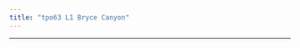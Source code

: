 ```yaml
---
title: "tpo63 L1 Bryce Canyon"
---
```


<div class="markmap-container">
<div class="markmap">
<script type="text/template">

# TPO63 L1 Geology Lecture: Bryce Canyon National Park <br> 地质学讲座：布莱斯峡谷国家公园

## Field Trip to Bryce Canyon <br> 布莱斯峡谷实地考察
- Field trip this weekend <br> 本周末实地考察
- Departure at 5 am <br> 上午5点出发

## Key Features to Observe <br> 观察的关键特征
### Sedimentary Rock Layers <br> 沉积岩层
- Layers of tightly packed sediment <br> 紧密堆积的沉积物层
- Mud particles, sand, remains of plants and animals <br> 泥粒、沙子、植物和动物遗迹

### Rock Formations <br> 岩石构造
- Result of weathering and erosion processes <br> 风化和侵蚀过程的结果

## Main Processes <br> 主要过程
### Frost Wedging <br> 冰裂作用
- Widens cracks in rocks in winter <br> 冬季扩大岩石裂缝
- Thaw freeze cycle up to 200 times per year <br> 每年最多200次的冻融循环
- Most important weathering process at Bryce Canyon <br> 布莱斯峡谷最重要的风化过程

### Runoff <br> 径流
- Erosion process in summer <br> 夏季的侵蚀过程
- Carries away gravel and broken bits of rock created by frost wedging <br> 冲走由冰裂作用产生的碎石和破碎岩石
- Main erosion process that alters rock landscape in the park <br> 改变公园岩石景观的主要侵蚀过程

## Dramatic Results <br> 戏剧性的结果
### Slot Canyons <br> 峡谷
- Giant corridors or passageways within rocks <br> 岩石内的巨大走廊或通道
- Formed through millions of cycles of frost wedging and runoff <br> 通过数百万次冰裂作用和径流形成

## Safety Tip <br> 安全提示
- Check weather forecast before exploring slot canyons <br> 探险峡谷前请查看天气预报

## Unique Features at Bryce Canyon <br> 布莱斯峡谷的独特特征
### Hudos <br> 胡杜石柱
- More Hudos than anywhere else in the world <br> 世界上胡杜石柱最多的地方
- Formed when frost wedging wears away at thin walls of rock <br> 冰裂作用侵蚀薄岩壁时形成

## Erosion of Sedimentary Rocks <br> 沉积岩的侵蚀
### Limestone Erosion <br> 石灰岩侵蚀
- Erodes quickly in the presence of acid <br> 在酸的存在下迅速侵蚀
- Rainwater with carbolic acid causes limestone to erode <br> 含有碳酸的雨水导致石灰岩侵蚀

### Different Types of Sediment <br> 不同类型的沉积物
- Not as vulnerable to acid <br> 对酸不那么敏感
- Don't erode as quickly <br> 侵蚀速度较慢


</script>
</div>
</div>

---